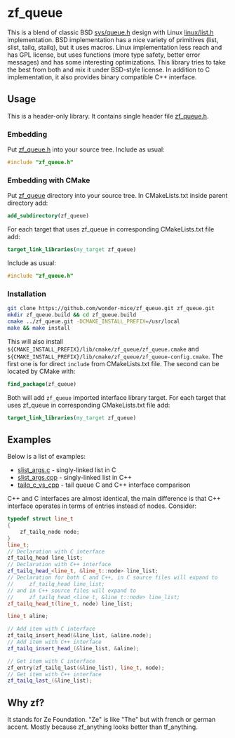 zf_queue
========

This is a blend of classic BSD [sys/queue.h] design with Linux [linux/list.h]
implementation. BSD implementation has a nice variety of primitives (list,
slist, tailq, stailq), but it uses macros. Linux implementation less reach and
has GPL license, but uses functions (more type safety, better error messages)
and has some interesting optimizations. This library tries to take the best from
both and mix it under BSD-style license. In addition to C implementation, it
also provides binary compatible C++ interface.

[sys/queue.h]: https://svnweb.freebsd.org/base/head/sys/sys/queue.h
[linux/list.h]: https://github.com/torvalds/linux/blob/master/include/linux/list.h

Usage
--------

This is a header-only library. It contains single header file
[zf_queue.h](zf_queue/zf_queue.h).

### Embedding

Put [zf_queue.h](zf_queue/zf_queue.h) into your source tree.
Include as usual:

```c
#include "zf_queue.h"
```

### Embedding with CMake

Put [zf_queue](zf_queue) directory into your source tree.
In CMakeLists.txt inside parent directory add:

```cmake
add_subdirectory(zf_queue)
```

For each target that uses zf_queue in corresponding CMakeLists.txt file add:

```cmake
target_link_libraries(my_target zf_queue)
```

Include as usual:

```c
#include "zf_queue.h"
```

### Installation

```bash
git clone https://github.com/wonder-mice/zf_queue.git zf_queue.git
mkdir zf_queue.build && cd zf_queue.build
cmake ../zf_queue.git -DCMAKE_INSTALL_PREFIX=/usr/local
make && make install
```

This will also install
`${CMAKE_INSTALL_PREFIX}/lib/cmake/zf_queue/zf_queue.cmake`
and
`${CMAKE_INSTALL_PREFIX}/lib/cmake/zf_queue/zf_queue-config.cmake`.
The first one is for direct `include` from CMakeLists.txt file.
The second can be located by CMake with:

```cmake
find_package(zf_queue)
```

Both will add `zf_queue` imported interface library target.
For each target that uses zf_queue in corresponding CMakeLists.txt file add:

```cmake
target_link_libraries(my_target zf_queue)
```

Examples
--------

Below is a list of examples:

* [slist_args.c](test/example/slist_args.c) - singly-linked list in C
* [slist_args.cpp](test/example/slist_args.cpp) - singly-linked list in C++
* [tailq_c_vs_cpp](test/example/tailq_c_vs_cpp.cpp) - tail queue C and C++
  interface comparison

C++ and C interfaces are almost identical, the main difference is that C++
interface operates in terms of entries instead of nodes. Consider:
```c++
typedef struct line_t
{
    zf_tailq_node node;
}
line_t;
// Declaration with C interface
zf_tailq_head line_list;
// Declaration with C++ interface
zf_tailq_head_<line_t, &line_t::node> line_list;
// Declaration for both C and C++, in C source files will expand to
//     zf_tailq_head line_list;
// and in C++ source files will expand to
//     zf_tailq_head_<line_t, &line_t::node> line_list;
zf_tailq_head_t(line_t, node) line_list;

line_t aline;

// Add item with C interface
zf_tailq_insert_head(&line_list, &aline.node);
// Add item with C++ interface
zf_tailq_insert_head_(&line_list, &aline);

// Get item with C interface
zf_entry(zf_tailq_last(&line_list), line_t, node);
// Get item with C++ interface
zf_tailq_last_(&line_list);
```

Why zf?
--------

It stands for Ze Foundation. "Ze" is like "The" but with french or german accent.
Mostly because zf_anything looks better than tf_anything.
